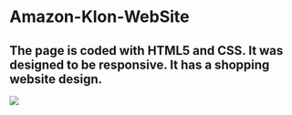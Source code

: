 <h1> Amazon-Klon-WebSite </h1>

<h2> The page is coded with HTML5 and CSS. It was designed to be responsive. It has a shopping website design. </h2>

![](amazon.gif)
